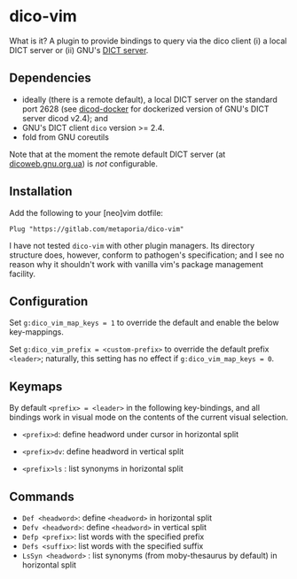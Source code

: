 # dico-vim

What is it? A plugin to provide bindings to query via the dico client (i) a local DICT
server or (ii) GNU's [DICT server](dicoweb.gnu.org.ua).


## Dependencies

* ideally (there is a remote default), a local DICT server on the standard port
  2628 (see [dicod-docker](https://gitlab.com/metaporia/dicod-docker) for
  dockerized version of GNU's DICT server dicod v2.4); and
* GNU's DICT client `dico` version >= 2.4.
* fold from GNU coreutils


Note that at the moment the remote default DICT server (at [dicoweb.gnu.org.ua]())
is _not_ configurable.


## Installation

Add the following to your [neo]vim dotfile:

```vim
Plug "https://gitlab.com/metaporia/dico-vim"
```

I have not tested `dico-vim` with other plugin managers. Its directory structure
does, however, conform to pathogen's specification; and I see no reason why it
shouldn't work with vanilla vim's package management facility.


## Configuration

Set `g:dico_vim_map_keys = 1` to override the default and enable the below
key-mappings.

Set `g:dico_vim_prefix = <custom-prefix>` to override the default prefix
`<leader>`; naturally, this setting has no effect if `g:dico_vim_map_keys = 0`.



## Keymaps

By default `<prefix> = <leader>` in the following key-bindings, and all bindings
work in visual mode on the contents of the current visual selection.

* `<prefix>d`: define headword under cursor in horizontal split
* `<prefix>dv`: define headword in vertical split


* `<prefix>ls` : list synonyms in horizontal split

## Commands

* `Def <headword>`: define `<headword>` in horizontal split
* `Defv <headword>`: define `<headword>` in vertical split
* `Defp <prefix>`: list words with the specified prefix
* `Defs <suffix>`: list words with the specified suffix
* `LsSyn <headword>` : list synonyms (from moby-thesaurus by default) in horizontal split



